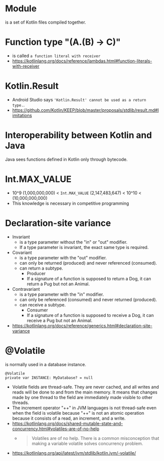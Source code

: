 # Module

is a set of Kotlin files compiled together.

# Function type "(A.(B) -> C)"

* is called `a function literal with receiver`
* https://kotlinlang.org/docs/reference/lambdas.html#function-literals-with-receiver

# Kotlin.Result

* Android Studio says `'Kotlin.Result' cannot be used as a return type.`.
* https://github.com/Kotlin/KEEP/blob/master/proposals/stdlib/result.md#limitations

# Interoperability between Kotlin and Java

Java sees functions defined in Kotlin only through bytecode.

# Int.MAX_VALUE

* 10^9 (1,000,000,000) < `Int.MAX_VALUE` (2,147,483,647) < 10^10 < (10,000,000,000)
* This knowledge is necessary in competitive programming

# Declaration-site variance

* Invariant
    * is a type parameter without the "in" or "out" modifier.
    * If a type parameter is invariant, the exact same type is required.
* Covariant
    * is a type parameter with the "out" modifier.
    * can only be returned (produced) and never referenced (consumed).
    * can return a subtype.
        * Producer<out Dog>
        * If a signature of a function is supposed to return a Dog, it can return a Pug but not an Animal.
* Contravariant
    * is a type parameter with the "in" modifier.
    * can only be referenced (consumed) and never returned (produced).
    * can receive a subtype.
        * Consumer<in Dog>
        * If a signature of a function is supposed to receive a Dog, it can receive a Pug but not an Animal.
* https://kotlinlang.org/docs/reference/generics.html#declaration-site-variance

# @Volatile

is normally used in a database instance.

```
@Volatile
private var INSTANCE: MyDatabase? = null
```

* Volatile fields are thread-safe. They are never cached, and all writes and reads will be done to and from the main
  memory. It means that changes made by one thread to the field are immediately made visible to other threads.
* The increment operator "++" in JVM languages is not thread-safe even when the field is volatile because "++" is not an
  atomic operation because it consists of a read, an increment, and a write.
* https://kotlinlang.org/docs/shared-mutable-state-and-concurrency.html#volatiles-are-of-no-help
    * > Volatiles are of no help. There is a common misconception that making a variable volatile solves concurrency
      problem.
* https://kotlinlang.org/api/latest/jvm/stdlib/kotlin.jvm/-volatile/

